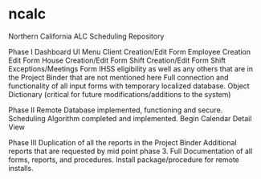ncalc
=====

Northern California ALC Scheduling Repository

Phase I
Dashboard UI Menu
Client Creation/Edit Form
Employee Creation Edit Form
House Creation/Edit Form
Shift Creation/Edit Form
Shift Exceptions/Meetings Form
IHSS eligibility as well as any others that are in the Project Binder that are not mentioned here
Full connection and functionality of all input forms with temporary localized database.
Object Dictionary (critical for future modifications/additions to the system)


Phase II
Remote Database implemented, functioning and secure.
Scheduling Algorithm completed and implemented.
Begin Calendar Detail View

Phase III
Duplication of all the reports in the Project Binder
Additional reports that are requested by mid point phase 3.
Full Documentation of all forms, reports, and procedures.
Install package/procedure for remote installs.



